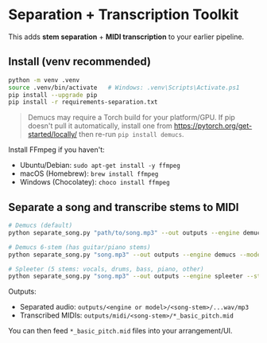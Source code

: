 # Separation + Transcription Toolkit

This adds **stem separation** + **MIDI transcription** to your earlier pipeline.

## Install (venv recommended)
```bash
python -m venv .venv
source .venv/bin/activate   # Windows: .venv\Scripts\Activate.ps1
pip install --upgrade pip
pip install -r requirements-separation.txt
```

> Demucs may require a Torch build for your platform/GPU. If pip doesn't pull it automatically, install one from https://pytorch.org/get-started/locally/ then re-run `pip install demucs`.

Install FFmpeg if you haven't:
- Ubuntu/Debian: `sudo apt-get install -y ffmpeg`
- macOS (Homebrew): `brew install ffmpeg`
- Windows (Chocolatey): `choco install ffmpeg`

## Separate a song and transcribe stems to MIDI
```bash
# Demucs (default)
python separate_song.py "path/to/song.mp3" --out outputs --engine demucs --model htdemucs --device cpu

# Demucs 6-stem (has guitar/piano stems)
python separate_song.py "song.mp3" --out outputs --engine demucs --model htdemucs_6s --device cpu

# Spleeter (5 stems: vocals, drums, bass, piano, other)
python separate_song.py "song.mp3" --out outputs --engine spleeter --stems 5
```

Outputs:
- Separated audio: `outputs/<engine or model>/<song-stem>/...wav/mp3`
- Transcribed MIDIs: `outputs/midi/<song-stem>/*_basic_pitch.mid`

You can then feed `*_basic_pitch.mid` files into your arrangement/UI.
